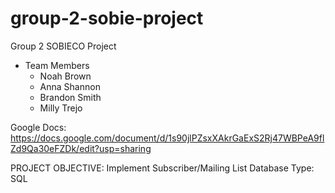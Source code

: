 # group-2-sobie-project
Group 2 SOBIECO Project
* Team Members
  - Noah Brown 
  - Anna Shannon
  - Brandon Smith
  - Milly Trejo  

Google Docs: https://docs.google.com/document/d/1s90jlPZsxXAkrGaExS2Rj47WBPeA9flZd9Qa30eFZDk/edit?usp=sharing

PROJECT OBJECTIVE: Implement Subscriber/Mailing List Database
Type: SQL

